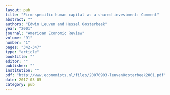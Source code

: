 ```yaml
---
layout: pub
title: "Firm-specific human capital as a shared investment: Comment"
abstract: ""
authors: "Edwin Leuven and Hessel Oosterbeek"
year: "2001"
journal: "American Economic Review"
volume: "91"
number: "1"
pages: "342-347"
type: "article"
booktitle: ""
editor: ""
publisher: ""
institution: ""
pdf: "http://www.economists.nl/files/20070903-leuvenOosterbeek2001.pdf"
date: 2017-03-05
category: pub
---
```

